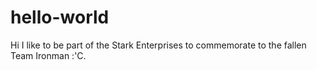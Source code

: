 # hello-world

Hi I like to be part of the Stark Enterprises to commemorate to the fallen Team Ironman :'C.
